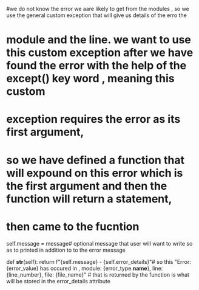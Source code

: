  #we do not know the error we aare likely to get  from the modules , so we use the general custom exception that will give us details of the erro the 
# module and the line. we want to use this custom exception after we have found the error with the help of  the except() key word , meaning this custom
#  exception requires the error as its first argument, 
# so we have defined a function that will expound on this error which is the first argument and then the function will return a statement, 
# then came to the fucntion


self.message = message# optional message that user will want to write so as to printed in addition to to the error message

def __str__(self):
        return f"{self.message} - {self.error_details}"# so  this "Error: {error_value} has occured in , module: {error_type.__name__}, line: {line_number}, file: {file_name}"
        #  that is returned by the function is what will be stored in the error_details attribute
